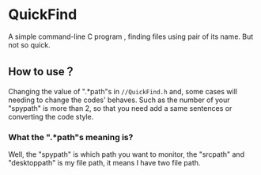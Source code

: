 # QuickFind

A simple command-line C program , finding files using pair of its name.
But not so quick.

## How to use？

Changing the value of ".*path"s in ```//QuickFind.h``` and,
some cases will needing to change the codes' behaves.
Such as the number of your "spypath" is more than 2,
so that you need add a same sentences or converting the code style.

### What the ".*path"s meaning is?

Well, the "spypath" is which path you want to monitor,
the "srcpath" and "desktoppath" is my file path,
it means I have two file path.
